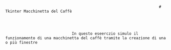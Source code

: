                                                                        # Tkinter Macchinetta del Caffè
                                                                        

                                        

                                 In questo eseerczio simulo il funzionamento di una macchinetta del caffè tramite la creazione di una o più finestre